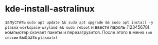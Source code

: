 # kde-install-astralinux

запустить ```sudo apt update && sudo apt upgrade && sudo apt install -y plasma-workspace-wayland && sudo reboot``` и ввести пароль (12345678).
компьютер скачает пакеты и перезагрузится. 
После этого в меню ```тип сессии``` выбрать ```plasma(x)```
